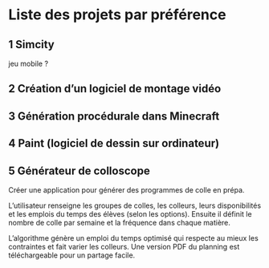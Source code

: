 # Liste des projets par préférence 

## 1 Simcity 
jeu mobile ? 
## 2 Création d’un logiciel de montage vidéo
## 3 Génération procédurale dans Minecraft
## 4 Paint (logiciel de dessin sur ordinateur)
## 5 Générateur de colloscope
Créer une application pour générer des programmes de colle en prépa.
 
L’utilisateur renseigne les groupes de colles, les colleurs, leurs disponibilités et les emplois du temps des élèves (selon les options). Ensuite il définit le nombre de colle par semaine et la fréquence dans chaque matière. 

L’algorithme génère un emploi du temps optimisé qui respecte au mieux les contraintes et fait varier les colleurs. Une version PDF du planning est téléchargeable pour un partage facile.